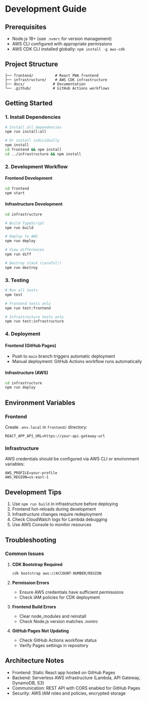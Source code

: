 # Development Guide

## Prerequisites

- Node.js 18+ (use `.nvmrc` for version management)
- AWS CLI configured with appropriate permissions
- AWS CDK CLI installed globally: `npm install -g aws-cdk`

## Project Structure

```
├── frontend/          # React PWA frontend
├── infrastructure/    # AWS CDK infrastructure
├── docs/             # Documentation
└── .github/          # GitHub Actions workflows
```

## Getting Started

### 1. Install Dependencies

```bash
# Install all dependencies
npm run install:all

# Or install individually
npm install
cd frontend && npm install
cd ../infrastructure && npm install
```

### 2. Development Workflow

#### Frontend Development
```bash
cd frontend
npm start
```

#### Infrastructure Development
```bash
cd infrastructure

# Build TypeScript
npm run build

# Deploy to AWS
npm run deploy

# View differences
npm run diff

# Destroy stack (careful!)
npm run destroy
```

### 3. Testing

```bash
# Run all tests
npm test

# Frontend tests only
npm run test:frontend

# Infrastructure tests only
npm run test:infrastructure
```

### 4. Deployment

#### Frontend (GitHub Pages)
- Push to `main` branch triggers automatic deployment
- Manual deployment: GitHub Actions workflow runs automatically

#### Infrastructure (AWS)
```bash
cd infrastructure
npm run deploy
```

## Environment Variables

### Frontend
Create `.env.local` in `frontend/` directory:
```
REACT_APP_API_URL=https://your-api-gateway-url
```

### Infrastructure
AWS credentials should be configured via AWS CLI or environment variables:
```
AWS_PROFILE=your-profile
AWS_REGION=us-east-1
```

## Development Tips

1. Use `npm run build` in infrastructure before deploying
2. Frontend hot-reloads during development
3. Infrastructure changes require redeployment
4. Check CloudWatch logs for Lambda debugging
5. Use AWS Console to monitor resources

## Troubleshooting

### Common Issues

1. **CDK Bootstrap Required**
   ```bash
   cdk bootstrap aws://ACCOUNT-NUMBER/REGION
   ```

2. **Permission Errors**
   - Ensure AWS credentials have sufficient permissions
   - Check IAM policies for CDK deployment

3. **Frontend Build Errors**
   - Clear node_modules and reinstall
   - Check Node.js version matches .nvmrc

4. **GitHub Pages Not Updating**
   - Check GitHub Actions workflow status
   - Verify Pages settings in repository

## Architecture Notes

- Frontend: Static React app hosted on GitHub Pages
- Backend: Serverless AWS infrastructure (Lambda, API Gateway, DynamoDB, S3)
- Communication: REST API with CORS enabled for GitHub Pages
- Security: AWS IAM roles and policies, encrypted storage